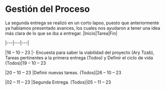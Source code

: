 # Gestión del Proceso 

La segunda entrega se realizó en un corto lapso, puesto que anteriormente ya habíamos presentado avances, los cuales nos ayudaron a tener una idea más clara de lo que se iba a entregar. |Inicio|Tarea|Fin| 

|---|---|---| 

|16 – 10 – 23 |- 	Encuesta para saber la viabilidad del proyecto (Ary Tzab), Tareas pertinentes a la primera entrega (Todos) y Definir el ciclo de vida (Todos)|19 – 10 – 23  

|20 – 10 – 23 |Definir nuevas tareas. (Todos)|26 – 10 – 23  

|02 – 11 – 23 |Segunda Entrega. (Todos)|05 – 11 – 23 


